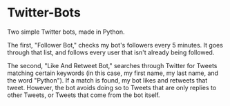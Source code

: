 # Twitter-Bots
Two simple Twitter bots, made in Python.

The first, "Follower Bot," checks my bot's followers every 5 minutes. It goes through that list, and follows every user that isn't already being followed.

The second, "Like And Retweet Bot," searches through Twitter for Tweets matching certain keywords (in this case, my first name, my last name, and the word "Python").
If a match is found, my bot likes and retweets that tweet. However, the bot avoids doing so to Tweets that are only replies to other Tweets, or Tweets that come from the bot itself.
